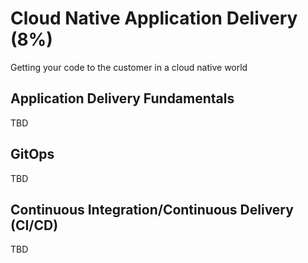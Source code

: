 # Cloud Native Application Delivery (8%)

Getting your code to the customer in a cloud native world

## Application Delivery Fundamentals
TBD

## GitOps
TBD

## Continuous Integration/Continuous Delivery (CI/CD)
TBD
